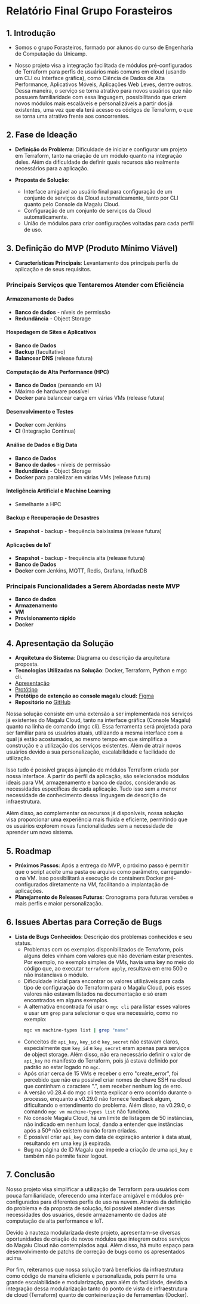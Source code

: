 # Relatório Final Grupo Forasteiros

## 1. Introdução
- Somos o grupo Forasteiros, formado por alunos do curso de Engenharia de Computação da Unicamp.

- Nosso projeto visa a integração facilitada de módulos pré-configurados de Terraform para perfis de usuários mais comuns em cloud (usando um CLI ou Interface gráfica), como Ciência de Dados de Alta Performance, Aplicativos Móveis, Aplicações Web Leves, dentre outros. Dessa maneira, o serviço se torna atrativo para novos usuários que não possuem familiaridade com essa linguagem, possibilitando que criem novos módulos mais escaláveis e personalizáveis a partir dos já existentes, uma vez que ela terá acesso os códigos de Terraform, o que se torna uma atrativo frente aos concorrentes.

## 2. Fase de Ideação
- **Definição do Problema**: Dificuldade de iniciar e configurar um projeto em Terraform, tanto na criação de um módulo quanto na integração deles. Além da dificuldade de definir quais recursos são realmente necessários para a aplicação.



- **Proposta de Solução**:
    - Interface amigável ao usuário final para configuração de um conjunto de serviços da Cloud automaticamente, tanto por CLI quanto pelo Console da Magalu Cloud.
    - Configuração de um conjunto de serviços da Cloud automaticamente.
    - União de módulos para criar configurações voltadas para cada perfil de uso.

## 3. Definição do MVP (Produto Mínimo Viável)

- **Características Principais**: Levantamento dos principais perfis de aplicação e de seus requisitos.

### Principais Serviços que Tentaremos Atender com Eficiência

#### Armazenamento de Dados
- **Banco de dados** - níveis de permissão
- **Redundância** - Object Storage

#### Hospedagem de Sites e Aplicativos
- **Banco de Dados**
- **Backup** (facultativo)
- **Balancear DNS** (release futura)

#### Computação de Alta Performance (HPC)
- **Banco de Dados** (pensando em IA)
- Máximo de hardware possível
- **Docker** para balancear carga em várias VMs (release futura)

#### Desenvolvimento e Testes
- **Docker** com Jenkins
- **CI** (Integração Contínua)

#### Análise de Dados e Big Data
- **Banco de Dados**
- **Banco de dados** - níveis de permissão
- **Redundância** - Object Storage
- **Docker** para paralelizar em várias VMs (release futura)

#### Inteligência Artificial e Machine Learning
- Semelhante a HPC

#### Backup e Recuperação de Desastres
- **Snapshot** - backup - frequência baixíssima (release futura)

#### Aplicações de IoT
- **Snapshot** - backup - frequência alta (release futura)
- **Banco de Dados**
- **Docker** com Jenkins, MQTT, Redis, Grafana, InfluxDB

### Principais Funcionalidades a Serem Abordadas neste MVP
- **Banco de dados**
- **Armazenamento**
- **VM**
- **Provisionamento rápido**
- **Docker**


## 4. Apresentação da Solução
- **Arquitetura do Sistema**: Diagrama ou descrição da arquitetura proposta.
- **Tecnologias Utilizadas na Solução**: Docker, Terraform, Python e mgc cli.
- [Apresentação](https://drive.google.com/file/d/1nWcbEnVSCK01eBLsrpjtPwlVc5-U-fjI/view?usp=drive_link)
- [Protótipo](https://www.figma.com/proto/gcAxuzDE8L7YRSC6nkszUd/Ex.-Magalu?node-id=14-1013&node-type=canvas&t=cL8TvUTnLBA5tn4g-1&scaling=min-zoom&content-scaling=fixed&page-id=0%3A1)
-  **Protótipo de extenção ao console magalu cloud:** [Figma](https://www.figma.com/design/gcAxuzDE8L7YRSC6nkszUd/Ex.-Magalu?node-id=0-1&t=a3R81wjfULayWrRP-1)
- **Repositório no** [GitHub](https://github.com/Henrique-hpds/hacka_forasteiros)

Nossa solução consiste em uma extensão a ser implementada nos serviços já existentes do Magalu Cloud, tanto na interface gráfica (Console Magalu) quanto na linha de comando (mgc cli). Essa ferramenta será projetada para ser familiar para os usuários atuais, utilizando a mesma interface com a qual já estão acostumados, ao mesmo tempo em que simplifica a construção e a utilização dos serviços existentes. Além de atrair novos usuários devido a sua personalização, escalabilidade e facilidade de utilização.

Isso tudo é possível graças à junção de módulos Terraform criada por nossa interface. A partir do perfil da aplicação, são selecionados módulos ideais para VM, armazenamento e banco de dados, considerando as necessidades específicas de cada aplicação. Tudo isso sem a menor necessidade de conhecimento dessa linguagem de descrição de infraestrutura.

Além disso, ao complementar os recursos já disponíveis, nossa solução visa proporcionar uma experiência mais fluida e eficiente, permitindo que os usuários explorem novas funcionalidades sem a necessidade de aprender um novo sistema.


## 5. Roadmap
- **Próximos Passos**: Após a entrega do MVP, o próximo passo é permitir que o script aceite uma pasta ou arquivo como parâmetro, carregando-o na VM. Isso possibilitará a execução de containers Docker pré-configurados diretamente na VM, facilitando a implantação de aplicações.
- **Planejamento de Releases Futuras**: Cronograma para futuras versões e mais perfis e maior personalização.

## 6. Issues Abertas para Correção de Bugs
- **Lista de Bugs Conhecidos**: Descrição dos problemas conhecidos e seu status.
    - Problemas com os exemplos disponibilizados de Terraform, pois alguns deles vinham com valores que não deveriam estar presentes. Por exemplo, no exemplo simples de VMs, havia uma key no meio do código que, ao executar `terraform apply`, resultava em erro 500 e não instanciava o módulo.
    - Dificuldade inicial para encontrar os valores utilizáveis para cada tipo de configuração do Terraform para o Magalu Cloud, pois esses valores não estavam listados na documentação e só eram encontrados em alguns exemplos.
    - A alternativa encontrada foi usar o `mgc cli` para listar esses valores e usar um `grep` para selecionar o que era necessário, como no exemplo:
        ```sh
        mgc vm machine-types list | grep "name"
        ```
    - Conceitos de `api_key`, `key_id` e `key_secret` não estavam claros, especialmente que `key_id` e `key_secret` eram apenas para serviços de object storage. Além disso, não era necessário definir o valor de `api_key` no manifesto do Terraform, pois já estava definido por padrão ao estar logado no `mgc`.
    - Após criar cerca de 15 VMs e receber o erro "create_error", foi percebido que não era possível criar nomes de chave SSH na cloud que continham o caractere ".", sem receber nenhum log de erro.
    - A versão v0.28.4 do mgc cli tenta explicar o erro ocorrido durante o processo, enquanto a v0.29.0 não fornece feedback algum, dificultando o entendimento do problema. Além disso, na v0.29.0, o comando `mgc vm machine-types list` não funciona.
    - No console Magalu Cloud, há um limite de listagem de 50 instâncias, não indicado em nenhum local, dando a entender que instâncias após a 50ª não existem ou não foram criadas.
    - É possível criar `api_key` com data de expiração anterior à data atual, resultando em uma key já expirada.
    - Bug na página de ID Magalu que impede a criação de uma `api_key` e também não permite fazer logout.


## 7. Conclusão
Nosso projeto visa simplificar a utilização de Terraform para usuários com pouca familiaridade, oferecendo uma interface amigável e módulos pré-configurados para diferentes perfis de uso na nuvem. Através da definição  do problema e da proposta de solução, foi possível atender diversas necessidades dos usuários, desde armazenamento de dados até computação de alta performance e IoT.

Devido à nauteza modularizada deste projeto, apresentam-se diversas oportunidades de criação de novos módulos que integrem outros serviços do Magalu Cloud não contemplados aqui. Além disso, há muito espaço para desenvolvimento de patchs de correção de bugs como os apresentados acima.

Por fim, reiteramos que nossa solução trará benefícios da infraestrutura como código de maneira eficiente e personalizada, pois permite uma grande escalabilidade e modularização, para além da facilidade, devido a integração dessa modularização tanto do ponto de vista de infraestrutura de cloud (Terraform) quanto de conteinerização de ferramentas (Docker).

